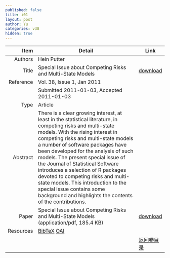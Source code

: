 ```yaml
---
published: false
title: i01
layout: post
author: Yu
categories: v38
hidden: true
---
```


| Item | Detail | Link |
|---:|---|---|
| Authors | Hein Putter| |
| Title |Special Issue about Competing Risks and Multi-State Models | [download](http://www.jstatsoft.org/v38/i01/paper) |
| Reference |Vol. 38, Issue 1, Jan 2011 | |
| | Submitted 2011-01-03, Accepted 2011-01-03| | 
| Type | Article| |
| Abstract | There is a clear growing interest, at least in the statistical literature, in competing risks and multi-state models. With the rising interest in competing risks and multi-state models a number of software packages have been developed for the analysis of such models. The present special issue of the Journal of Statistical Software introduces a selection of R packages devoted to competing risks and multi-state models. This introduction to the special issue contains some background and highlights the contents of the contributions.| |
| Paper | Special Issue about Competing Risks and Multi-State Models  (application/pdf, 185.4 KB)| [download](http://www.jstatsoft.org/v38/i01/paper) |
| Resources | [BibTeX](http://www.jstatsoft.org/v38/i01/bibtex) [OAI](http://www.jstatsoft.org/oai?verb=GetRecord&identifier=oai.jstatsoft/v38/i01&prefix=oai_dc)| |
| |  | [返回卷目录]({{site.baseurl}}/volume/v38.html) |